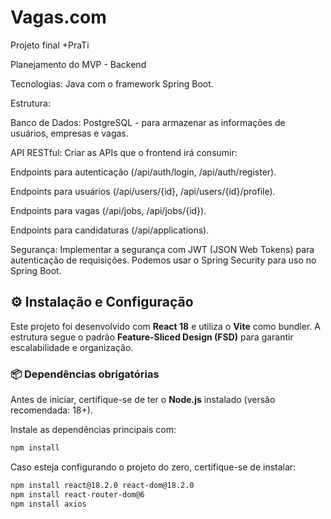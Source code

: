 # Vagas.com
Projeto final +PraTi


Planejamento do MVP - Backend

Tecnologias: Java com o framework Spring Boot.

Estrutura: 

Banco de Dados: PostgreSQL - para armazenar as informações de usuários, empresas e vagas.

API RESTful: Criar as APIs que o frontend irá consumir: 

Endpoints para autenticação (/api/auth/login, /api/auth/register).

Endpoints para usuários (/api/users/{id}, /api/users/{id}/profile).

Endpoints para vagas (/api/jobs, /api/jobs/{id}).

Endpoints para candidaturas (/api/applications).

Segurança: Implementar a segurança com JWT (JSON Web Tokens) para autenticação de requisições. Podemos usar o Spring Security para uso no Spring Boot.



## ⚙️ Instalação e Configuração

Este projeto foi desenvolvido com **React 18** e utiliza o **Vite** como bundler. A estrutura segue o padrão **Feature-Sliced Design (FSD)** para garantir escalabilidade e organização.

### 📦 Dependências obrigatórias

Antes de iniciar, certifique-se de ter o **Node.js** instalado (versão recomendada: 18+).

Instale as dependências principais com:

```bash
npm install
```

Caso esteja configurando o projeto do zero, certifique-se de instalar:

```bash
npm install react@18.2.0 react-dom@18.2.0
npm install react-router-dom@6
npm install axios
```
